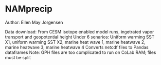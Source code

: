 # NAMprecip

Author:
  Ellen May Jorgensen

Data download:
  From CESM isotope enabled model runs, ingetrated vapor transport and geopotential height
  Under 6 senarios: Uniform warming SST X1, uniform warming SST X2, marine heat wave 1, marine heatwave 2, marine heatwave 3, marine heatwave 4
  Converts netcdf files to Pandas dataframes
  Note: GPH files are too complicated to run on CoLab RAM; files must be split

